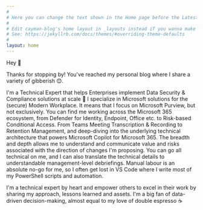 ```yaml
---
#
# Here you can change the text shown in the Home page before the Latest Posts section.
#
# Edit cayman-blog's home layout in _layouts instead if you wanna make some changes
# See: https://jekyllrb.com/docs/themes/#overriding-theme-defaults
#
layout: home
---
```


Hey 👋

Thanks for stopping by! You've reached my personal blog where I share a variety of gibberish 😊. 

I'm a Technical Expert that helps Enterprises implement Data Security & Compliance solutions at scale 🧡 I specialize in Microsoft solutions for the (secure) Modern Workplace. It means that I focus on Microsoft Purview, but not exclusively. You can find me working across the Microsoft 365 ecosystem, from Defender for Identity, Endpoint, Office etc. to Risk-based Conditional Access. From Teams Meeting Transcription & Recording to Retention Management, and deep-diving into the underlying technical architecture that powers Microsoft Copilot for Microsoft 365. The breadth and depth allows me to understand and communicate value and risks associated with the direction of changes I'm proposing. You can go all technical on me, and I can also translate the technical details to understandable management-level debriefings. Manual labour is an absolute no-go for me, so I often get lost in VS Code where I write most of my PowerShell scripts and automation.

I'm a technical expert by heart and empower others to excel in their work by sharing my approach, lessons learned and assets. I'm a big fan of data-driven decision-making, almost equal to my love of double espresso ☕
